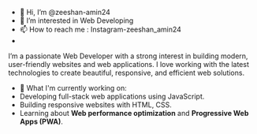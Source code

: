 - 👋 Hi, I’m @zeeshan-amin24
- 👀 I’m interested in Web Developing
- 📫 How to reach me : Instagram-zeeshan_amin24
- 
I’m a passionate Web Developer with a strong interest in building modern, user-friendly websites and web applications. I love working with the latest technologies to create beautiful,
responsive, and efficient web solutions. 
- 🌱 What I'm currently working on:
- Developing full-stack web applications using JavaScript.
- Building responsive websites with HTML, CSS.
- Learning about **Web performance optimization** and **Progressive Web Apps (PWA)**.
